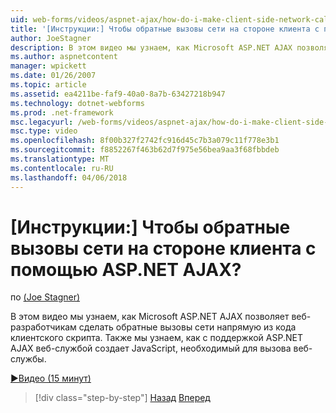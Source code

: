 ```yaml
---
uid: web-forms/videos/aspnet-ajax/how-do-i-make-client-side-network-callbacks-with-aspnet-ajax
title: '[Инструкции:] Чтобы обратные вызовы сети на стороне клиента с помощью ASP.NET AJAX? | Документы Майкрософт'
author: JoeStagner
description: В этом видео мы узнаем, как Microsoft ASP.NET AJAX позволяет веб-разработчикам сделать обратные вызовы сети напрямую из кода клиентского скрипта. Мы также увидеть, как ASP.NET...
ms.author: aspnetcontent
manager: wpickett
ms.date: 01/26/2007
ms.topic: article
ms.assetid: ea4211be-faf9-40a0-8a7b-63427218b947
ms.technology: dotnet-webforms
ms.prod: .net-framework
msc.legacyurl: /web-forms/videos/aspnet-ajax/how-do-i-make-client-side-network-callbacks-with-aspnet-ajax
msc.type: video
ms.openlocfilehash: 8f00b327f2742fc916d45c7b3a079c11f778e3b1
ms.sourcegitcommit: f8852267f463b62d7f975e56bea9aa3f68fbbdeb
ms.translationtype: MT
ms.contentlocale: ru-RU
ms.lasthandoff: 04/06/2018
---
```

<a name="how-do-i-make-client-side-network-callbacks-with-aspnet-ajax"></a>[Инструкции:] Чтобы обратные вызовы сети на стороне клиента с помощью ASP.NET AJAX?
====================
по [(Joe Stagner)](https://github.com/JoeStagner)

В этом видео мы узнаем, как Microsoft ASP.NET AJAX позволяет веб-разработчикам сделать обратные вызовы сети напрямую из кода клиентского скрипта. Также мы узнаем, как с поддержкой ASP.NET AJAX веб-службой создает JavaScript, необходимый для вызова веб-службы.

[&#9654;Видео (15 минут)](https://channel9.msdn.com/Blogs/ASP-NET-Site-Videos/how-do-i-make-client-side-network-callbacks-with-aspnet-ajax)

> [!div class="step-by-step"]
> [Назад](how-do-i-implement-dynamic-partial-page-updates-with-aspnet-ajax.md)
> [Вперед](how-do-i-add-aspnet-ajax-features-to-an-existing-web-application.md)
